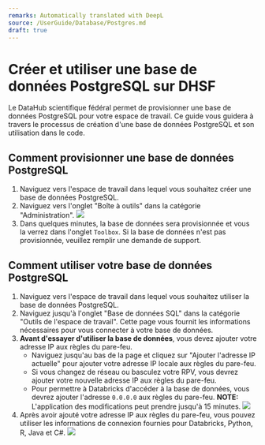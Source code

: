 ```yaml
---
remarks: Automatically translated with DeepL
source: /UserGuide/Database/Postgres.md
draft: true
---
```


# Créer et utiliser une base de données PostgreSQL sur DHSF

Le DataHub scientifique fédéral permet de provisionner une base de données PostgreSQL pour votre espace de travail. Ce guide vous guidera à travers le processus de création d'une base de données PostgreSQL et son utilisation dans le code.

## Comment provisionner une base de données PostgreSQL

1. Naviguez vers l'espace de travail dans lequel vous souhaitez créer une base de données PostgreSQL.
2. Naviguez vers l'onglet "Boîte à outils" dans la catégorie "Administration".
![](database-1.png)
3. Dans quelques minutes, la base de données sera provisionnée et vous la verrez dans l'onglet `Toolbox`. Si la base de données n'est pas provisionnée, veuillez remplir une demande de support.

## Comment utiliser votre base de données PostgreSQL

1. Naviguez vers l'espace de travail dans lequel vous souhaitez utiliser la base de données PostgreSQL.
2. Naviguez jusqu'à l'onglet "Base de données SQL" dans la catégorie "Outils de l'espace de travail". Cette page vous fournit les informations nécessaires pour vous connecter à votre base de données.
3. **Avant d'essayer d'utiliser la base de données**, vous devez ajouter votre adresse IP aux règles du pare-feu.
    * Naviguez jusqu'au bas de la page et cliquez sur "Ajouter l'adresse IP actuelle" pour ajouter votre adresse IP locale aux règles du pare-feu.
    * Si vous changez de réseau ou basculez votre RPV, vous devrez ajouter votre nouvelle adresse IP aux règles du pare-feu.
    * Pour permettre à Databricks d'accéder à la base de données, vous devrez ajouter l'adresse `0.0.0.0` aux règles du pare-feu.
    **NOTE:** L'application des modifications peut prendre jusqu'à 15 minutes.
![](database-2.png)
4. Après avoir ajouté votre adresse IP aux règles du pare-feu, vous pouvez utiliser les informations de connexion fournies pour Databricks, Python, R, Java et C#.
![](database-3.png)
